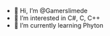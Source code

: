 - 👋 Hi, I’m @Gamerslimede
- 👀 I’m interested in C#, C, C++
- 🌱 I’m currently learning Phyton


<!---
Gamerslimede/Gamerslimede is a ✨ special ✨ repository because its `README.md` (this file) appears on your GitHub profile.
You can click the Preview link to take a look at your changes.
--->
